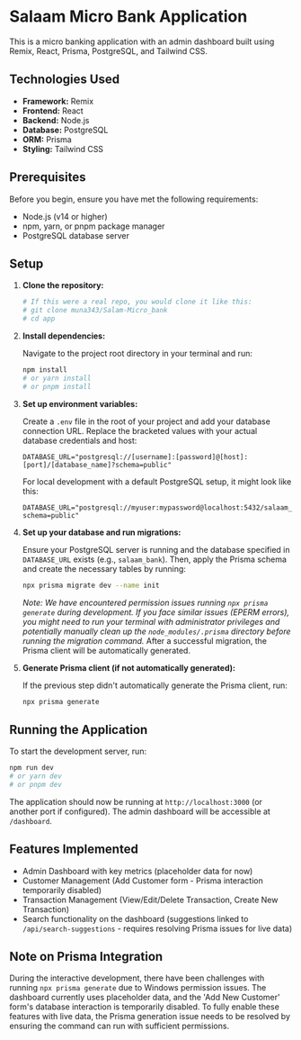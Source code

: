# Salaam Micro Bank Application

This is a micro banking application with an admin dashboard built using Remix, React, Prisma, PostgreSQL, and Tailwind CSS.

## Technologies Used

-   **Framework:** Remix
-   **Frontend:** React
-   **Backend:** Node.js
-   **Database:** PostgreSQL
-   **ORM:** Prisma
-   **Styling:** Tailwind CSS

## Prerequisites

Before you begin, ensure you have met the following requirements:

*   Node.js (v14 or higher)
*   npm, yarn, or pnpm package manager
*   PostgreSQL database server

## Setup

1.  **Clone the repository:**

    ```bash
    # If this were a real repo, you would clone it like this:
    # git clone muna343/Salam-Micro_bank
    # cd app
    ```


2.  **Install dependencies:**

    Navigate to the project root directory in your terminal and run:

    ```bash
    npm install
    # or yarn install
    # or pnpm install
    ```

3.  **Set up environment variables:**

    Create a `.env` file in the root of your project and add your database connection URL. Replace the bracketed values with your actual database credentials and host:

    ```env
    DATABASE_URL="postgresql://[username]:[password]@[host]:[port]/[database_name]?schema=public"
    ```

    For local development with a default PostgreSQL setup, it might look like this:

    ```env
    DATABASE_URL="postgresql://myuser:mypassword@localhost:5432/salaam_bank?schema=public"
    ```

4.  **Set up your database and run migrations:**

    Ensure your PostgreSQL server is running and the database specified in `DATABASE_URL` exists (e.g., `salaam_bank`). Then, apply the Prisma schema and create the necessary tables by running:

    ```bash
    npx prisma migrate dev --name init
    ```

    *Note: We have encountered permission issues running `npx prisma generate` during development. If you face similar issues (EPERM errors), you might need to run your terminal with administrator privileges and potentially manually clean up the `node_modules/.prisma` directory before running the migration command.* After a successful migration, the Prisma client will be automatically generated.

5.  **Generate Prisma client (if not automatically generated):**

    If the previous step didn't automatically generate the Prisma client, run:

    ```bash
    npx prisma generate
    ```

## Running the Application

To start the development server, run:

```bash
npm run dev
# or yarn dev
# or pnpm dev
```

The application should now be running at `http://localhost:3000` (or another port if configured). The admin dashboard will be accessible at `/dashboard`.

## Features Implemented

*   Admin Dashboard with key metrics (placeholder data for now)
*   Customer Management (Add Customer form - Prisma interaction temporarily disabled)
*   Transaction Management (View/Edit/Delete Transaction, Create New Transaction)
*   Search functionality on the dashboard (suggestions linked to `/api/search-suggestions` - requires resolving Prisma issues for live data)

## Note on Prisma Integration

During the interactive development, there have been challenges with running `npx prisma generate` due to Windows permission issues. The dashboard currently uses placeholder data, and the 'Add New Customer' form's database interaction is temporarily disabled. To fully enable these features with live data, the Prisma generation issue needs to be resolved by ensuring the command can run with sufficient permissions.
